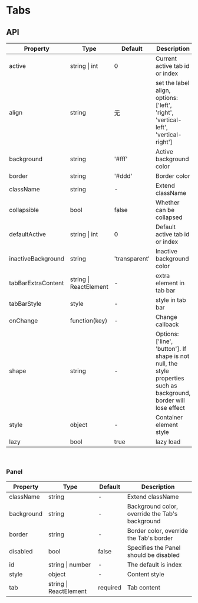 # Tabs

<example />

## API

| Property | Type | Default | Description |
| --- | --- | --- | --- |
| active | string \| int | 0 | Current active tab id or index |
| align | string | 无 | set the label align, options: \['left', 'right', 'vertical-left', 'vertical-right'] |
| background | string | '#fff' | Active background color |
| border | string | '#ddd' | Border color |
| className | string | - | Extend className |
| collapsible | bool | false | Whether can be collapsed |
| defaultActive | string \| int | 0 | Default active tab id or index |
| inactiveBackground | string | 'transparent' | Inactive background color |
| tabBarExtraContent | string \| ReactElement | - | extra element in tab bar | 
| tabBarStyle | style | - | style in tab bar |
| onChange | function(key) | - | Change callback |
| shape | string | - | Options: \['line', 'button']. If shape is not null, the style properties such as background, border will lose effect |
| style | object | - | Container element style |
| lazy | bool | true | lazy load |

<br />

### Panel

| Property | Type | Default | Description |
| --- | --- | --- | --- |
| className | string | - | Extend className |
| background | string | - | Background color, override the Tab's background |
| border | string | - | Border color, override the Tab's border |
| disabled | bool | false | Specifies the Panel should be disabled |
| id | string \| number | - | The default is index |
| style | object | - | Content style |
| tab | string \| ReactElement | required | Tab content |